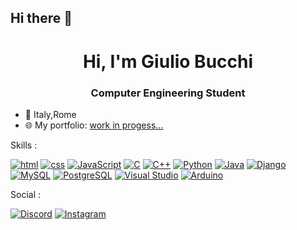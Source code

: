 ## Hi there 👋
<h1 align="center">Hi, I'm Giulio Bucchi</h1>
<h3 align="center">Computer Engineering Student</h3>


- 📍 Italy,Rome
- 🌐 My portfolio: [work in progess...](https://giulio-bucchi.github.io/Portfolio/)



Skills : 

[![html](https://img.shields.io/badge/-HTML-E34F26?style=flat-square&logo=html5&logoColor=white)](https://html.spec.whatwg.org)
[![css](https://img.shields.io/badge/-CSS-1572B6?style=flat-square&logo=css3&logoColor=white)](https://www.w3.org/Style/CSS/)
[![JavaScript](https://img.shields.io/badge/-JavaScript-F7DF1E?style=flat-square&logo=javascript&logoColor=black)](https://developer.mozilla.org/en-US/docs/Web/JavaScript)
[![C](https://img.shields.io/badge/-C-A8B9CC?style=flat-square&logo=c&logoColor=black)](https://www.iso.org/standard/74528.html)
[![C++](https://img.shields.io/badge/-C++-00599C?style=flat-square&logo=cplusplus&logoColor=white)](https://isocpp.org/)
[![Python](https://img.shields.io/badge/-Python-3776AB?style=flat-square&logo=python&logoColor=white)](https://www.python.org/downloads/)
[![Java](https://img.shields.io/badge/-Java-007396?style=flat-square&logo=java&logoColor=white)](https://www.oracle.com/java/technologies/downloads/)
[![Django](https://img.shields.io/badge/-Django-092E20?style=flat-square&logo=django&logoColor=white)](https://www.djangoproject.com/)
[![MySQL](https://img.shields.io/badge/-MySQL-4479A1?style=flat-square&logo=mysql&logoColor=white)](https://dev.mysql.com/downloads/)
[![PostgreSQL](https://img.shields.io/badge/-PostgreSQL-336791?style=flat-square&logo=postgresql&logoColor=white)](https://www.postgresql.org/download/)
[![Visual Studio](https://img.shields.io/badge/-Visual%20Studio-5C2D91?style=flat-square&logo=visual-studio&logoColor=white)](https://visualstudio.microsoft.com/downloads/)
[![Arduino](https://img.shields.io/badge/-Arduino-00979D?style=flat-square&logo=arduino&logoColor=white)](https://www.arduino.cc/en/software)


Social :

[![Discord](https://img.shields.io/badge/-Discord-5865F2?style=flat-square&logo=discord&logoColor=white)](https://discord.com/)
[![Instagram](https://img.shields.io/badge/-Instagram-E4405F?style=flat&logo=instagram&logoColor=white)](https://www.instagram.com/_giuliooo_01)




